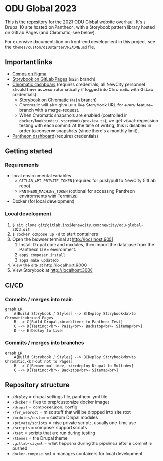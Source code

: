 # ODU Global 2023

This is the repository for the 2023 ODU Global website overhaul. It's a Drupal 10 site hosted on Pantheon, with a Storybook pattern library hosted on GitLab Pages (and Chromatic; see below).

For extensive documentation on front-end development in this project, see the `themes/custom/d10starter/README.md` file.

## Important links

- [Comps on Figma](https://www.figma.com/file/jwSDNLRQP5H24mV90KlsJP/ODUGlobal-%7C-Design-System)
- [Storybook on GitLab Pages](https://newcity.pagesfor.us/odu-global-2023/) (`main` branch)
- [Chromatic dashboard](https://www.chromatic.com/builds?appId=642f1bcb798a90589e171afd) (requires credentials; all NewCity personnel should have access automatically if logged into Chromatic with GitLab credentials)
  - [Storybook on Chromatic](https://main--642f1bcb798a90589e171afd.chromatic.com/) (`main` branch)
  - Chromatic will also give us a live Storybook URL for every feature-branch with a merge-request.
  - When Chromatic snapshots are enabled (controlled in `docker/bookbinder/.storybook/preview.ts`), we get visual-regression testing with each commit. At the time of writing, this is disabled in order to conserve snapshots (since there's a monthly limit).
- [Pantheon dashboard](https://dashboard.pantheon.io/sites/ec5865e0-2e2d-47e8-a6e9-8d662858c964) (requires credentials)

## Getting started

### Requirements

- local environmental variables
  - `GITLAB_API_PRIVATE_TOKEN` (required for push/pull to NewCity GitLab repo)
  - `PANTHEON_MACHINE_TOKEN` (optional for accessing Pantheon enviromnents with Terminus)
- Docker (for local development)

### Local development

1. `$ git clone git@gitlab.insidenewcity.com:newcity/odu-global-2023.git`
2. `$ docker compose up -d` to start containers
3. Open the browser terminal at <http://localhost:9001>
   1. Install Drupal core and modules, then import the database from the Pantheon LIVE environment.
   2. `app$ composer install`
   3. `app$ make updatedb`
4. View the site at <http://localhost:9000>
5. View Storybook at <http://localhost:3000>

## CI/CD

### Commits / merges into main

```mermaid
graph LR
    A[Build Storybook / Styles] --> B[Deploy Storybook<br>to Chromatic<br>and Pages]
    B --> C[Build Drupal,<br>deliver to Pantheon Test]
    C --> D[Testing:<br>- Pa11y<br>- Backstop<br>- Sitemap<br>]
    D --> E[Deploy to Live]
```

### Commits / merges into branches

```mermaid
graph LR
    A[Build Storybook / Styles] --> B[Deploy Storybook<br>to Chromatic,<br>but not to Pages]
    B --> C[Remove multidev, <br>deploy Drupal to Multidev]
    C --> D[Testing:<br>- Backstop<br>- Sitemap<br>]

```
## Repository structure
- `/deploy` = drupal settings file, pantheon.yml file
- `/docker` = files to prep/customize docker images
- `/drupal` = composer.json, config
- `/for_webroot` = misc stuff that will be dropped into site root
- `/modules/custom` = custom Drupal modules
- `/private/scripts` = misc private scripts, usually one-time use
- `/scripts` = composer support scripts
- `/test` = scripts that are run during testing
- `/themes` = the Drupal theme
- `.gitlab-ci.yml` = what happens during the pipelines after a commit is pushed
- `docker-compose.yml` = manages containers for local development
